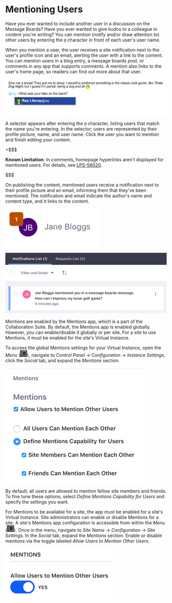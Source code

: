 # Mentioning Users [](id=mentioning-users)

Have you ever wanted to include another user in a discussion on the Message
Boards? Have you ever wanted to give kudos to a colleague in content you're
writing? You can mention (notify and/or draw attention to) other users by 
entering the `@` character in front of each user's user name. 

When you mention a user, the user receives a site notification next to the
user's profile icon and an email, alerting the user with a link to the content.
You can mention users in a blog entry, a message boards post, or comments in any 
app that supports comments. A mention also links to the user's home page, so 
readers can find out more about that user. 

![Figure 1: As you enter a user name after the `@` character, links to users that match the text you enter are displayed. Select the user you want to mention and publish your content.](../../../images/mentions-at-mention-menu.png)
                                                                     
A selector appears after entering the `@` character, listing users that match 
the name you're entering. In the selector, users are represented by their 
profile picture, name, and user name. Click the user you want to mention and 
finish editing your content.

+$$$

**Known Limitation**: In comments, homepage hyperlinks aren't displayed for
mentioned users. For details, see 
[LPS-56020](https://issues.liferay.com/browse/LPS-56020). 

$$$

On publishing the content, mentioned users receive a notification next to their 
profile picture and an email, informing them that they've been mentioned. The 
notification and email indicate the author's name and content type, and it links 
to the content. 

![Figure 2: The number of notifications a user has appear in a badge on the user's profile.](../../../images/mentions-count-near-profile-image.png)

![Figure 3: When you click the notifications number next to your profile picture, your Notifications List appears.](../../../images/mentions-notification-list.png)

Mentions are enabled by the Mentions app, which is a part of the Collaboration 
Suite. By default, the Mentions app is enabled globally. However, you can 
enable/disable it globally or per site. For a site to use Mentions, it must be 
enabled for the site's Virtual Instance. 

To access the global Mentions settings for your Virtual Instance, open the 
*Menu*
(![Menu](../../../images/icon-menu.png)), navigate to *Control Panel* &rarr;
*Configuration* &rarr; *Instance Settings*, click the *Social* tab, and expand
the *Mentions* section. 

![Figure 4: From Instance Settings in the Control Panel, you can enable or disable the Mentions feature for all of the Virtual Instance's sites.](../../../images/mentions-global-instance-setting.png)

By default, all users are allowed to mention fellow site members and friends. To 
fine tune these options, select *Define Mentions Capability for Users* and 
specify the settings you want. 

For Mentions to be available for a site, the app must be enabled for a site's 
Virtual Instance. Site administrators can enable or disable Mentions for a site. 
A site's Mentions app configuration is accessible from
within the *Menu* 
(![Menu](../../../images/icon-menu.png)). Once in the menu,
navigate to *Site Name* &rarr; *Configuration* &rarr; *Site Settings*. In the
*Social* tab, expand the *Mentions* section. Enable or disable mentions via the 
toggle labeled *Allow Users to Mention Other Users*. 

![Figure 5: Mentions can also be enabled or disabled per site.](../../../images/mentions-site-setting.png)
